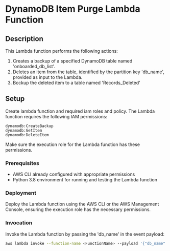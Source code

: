 # DynamoDB Item Purge Lambda Function

## Description
This Lambda function performs the following actions:
1. Creates a backup of a specified DynamoDB table named 'onboarded_db_list'.
2. Deletes an item from the table, identified by the partition key 'db_name', provided as input to the Lambda.
3. Bcckup the deleted item to a table named 'Records_Deleted'

## Setup
Create lambda function and required iam roles and policy. 
The Lambda function requires the following IAM permissions:
```
dynamodb:CreateBackup
dynamodb:GetItem
dynamodb:DeleteItem
```
Make sure the execution role for the Lambda function has these permissions.

### Prerequisites
- AWS CLI already configured with appropriate permissions
- Python 3.8 environment for running and testing the Lambda function

### Deployment
Deploy the Lambda function using the AWS CLI or the AWS Management Console, ensuring the execution role has the necessary permissions.

### Invocation
Invoke the Lambda function by passing the 'db_name' in the event payload:
```bash
aws lambda invoke --function-name <FunctionName> --payload '{"db_name": "<value>"}' response.json
